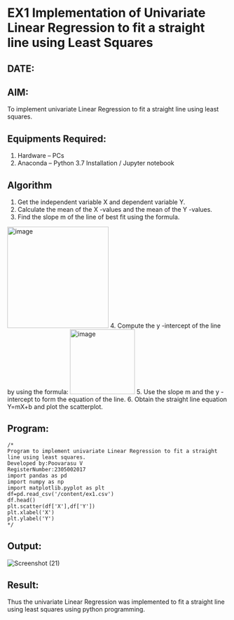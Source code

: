 # EX1 Implementation of Univariate Linear Regression to fit a straight line using Least Squares
## DATE:
## AIM:
To implement univariate Linear Regression to fit a straight line using least squares.

## Equipments Required:
1. Hardware – PCs
2. Anaconda – Python 3.7 Installation / Jupyter notebook

## Algorithm
1. Get the independent variable X and dependent variable Y.
2. Calculate the mean of the X -values and the mean of the Y -values.
3. Find the slope m of the line of best fit using the formula. 
<img width="231" alt="image" src="https://user-images.githubusercontent.com/93026020/192078527-b3b5ee3e-992f-46c4-865b-3b7ce4ac54ad.png">
4. Compute the y -intercept of the line by using the formula:
<img width="148" alt="image" src="https://user-images.githubusercontent.com/93026020/192078545-79d70b90-7e9d-4b85-9f8b-9d7548a4c5a4.png">
5. Use the slope m and the y -intercept to form the equation of the line.
6. Obtain the straight line equation Y=mX+b and plot the scatterplot.

## Program:
```
/*
Program to implement univariate Linear Regression to fit a straight line using least squares.
Developed by:Poovarasu V 
RegisterNumber:2305002017 
import pandas as pd
import numpy as np
import matplotlib.pyplot as plt
df=pd.read_csv('/content/ex1.csv')
df.head()
plt.scatter(df['X'],df['Y'])
plt.xlabel('X')
plt.ylabel('Y')
*/
```

## Output:

![Screenshot (21)](https://github.com/user-attachments/assets/3a3a5cb5-5f06-479d-8f42-db05fe80174d)


## Result:
Thus the univariate Linear Regression was implemented to fit a straight line using least squares using python programming.
